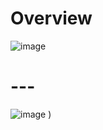 # Overview

![image](https://github.com/aquecola/dotfiles/assets/81821381/46dc74bb-9fa7-40d7-a54e-c24fb1784172)
# ---
![image](https://github.com/aquecola/dotfiles/assets/81821381/df6bed86-6c96-43d7-9b73-ea65cabe28d2)
)

